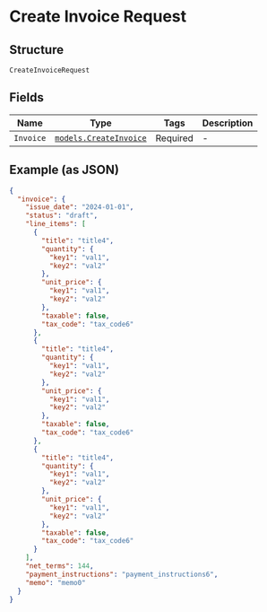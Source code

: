 
# Create Invoice Request

## Structure

`CreateInvoiceRequest`

## Fields

| Name | Type | Tags | Description |
|  --- | --- | --- | --- |
| `Invoice` | [`models.CreateInvoice`](../../doc/models/create-invoice.md) | Required | - |

## Example (as JSON)

```json
{
  "invoice": {
    "issue_date": "2024-01-01",
    "status": "draft",
    "line_items": [
      {
        "title": "title4",
        "quantity": {
          "key1": "val1",
          "key2": "val2"
        },
        "unit_price": {
          "key1": "val1",
          "key2": "val2"
        },
        "taxable": false,
        "tax_code": "tax_code6"
      },
      {
        "title": "title4",
        "quantity": {
          "key1": "val1",
          "key2": "val2"
        },
        "unit_price": {
          "key1": "val1",
          "key2": "val2"
        },
        "taxable": false,
        "tax_code": "tax_code6"
      },
      {
        "title": "title4",
        "quantity": {
          "key1": "val1",
          "key2": "val2"
        },
        "unit_price": {
          "key1": "val1",
          "key2": "val2"
        },
        "taxable": false,
        "tax_code": "tax_code6"
      }
    ],
    "net_terms": 144,
    "payment_instructions": "payment_instructions6",
    "memo": "memo0"
  }
}
```


